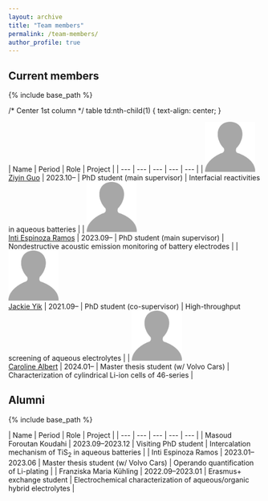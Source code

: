 ```yaml
---
layout: archive
title: "Team members"
permalink: /team-members/
author_profile: true
---
```



## Current members
{% include base_path %}

<style>
td, th {
   border: none!important;
}
</style>

/* Center 1st column */
table td:nth-child(1) {
    text-align: center;
}

| Name | Period | Role | Project |
| --- | --- | --- | --- | --- |
| <img src="/images/profile1.png" alt="Ziyin" style="height: 100px; width:100px;"/> <br/> [Ziyin Guo](https://www.katalog.uu.se/profile/?id=N23-1204) | 2023.10– |  PhD student (main supervisor) | Interfacial reactivities in aqueous batteries |
| <img src="/images/profile1.png" alt="Inti" style="height: 100px; width:100px;"/> <br/> [Inti Espinoza Ramos](https://www.katalog.uu.se/profile/?id=N22-763) | 2023.09– | PhD student (main supervisor) | Nondestructive acoustic emission monitoring of battery electrodes |
| <img src="/images/profile1.png" alt="Jackie" style="height: 100px; width:100px;"/> <br/> [Jackie Yik](https://www.katalog.uu.se/profile/?id=N21-1121) | 2021.09– |  PhD student (co-supervisor) | High-throughput screening of aqueous electrolytes |
| <img src="/images/profile1.png" alt="Caroline" style="height: 100px; width:100px;"/> <br/> [Caroline Albert](https://www.katalog.uu.se/profile/?id=N22-2331) | 2024.01– |  Master thesis student (w/ Volvo Cars) | Characterization of cylindrical Li-ion cells of 46-series |

<!--
{% for post in site.team-members reversed %}
  {% include archive-single.html %}
{% endfor %}
-->

## Alumni
{% include base_path %}

<style>
td, th {
   border: none!important;
}
</style>

| Name | Period | Role | Project |
| --- | --- | --- | --- | --- |
| Masoud Foroutan Koudahi  | 2023.09–2023.12 | Visiting PhD student | Intercalation mechanism of TiS<sub>2</sub> in aqueous batteries |
| Inti Espinoza Ramos | 2023.01–2023.06 | Master thesis student (w/ Volvo Cars) | Operando quantification of Li-plating |
| Franziska Maria Kühling | 2022.09–2023.01 | Erasmus+ exchange student | Electrochemical characterization of aqueous/organic hybrid electrolytes |

<!--
{% for post in site.team-members reversed %}
  {% include archive-single.html %}
{% endfor %}
-->
